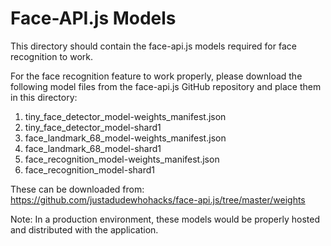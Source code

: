 
# Face-API.js Models

This directory should contain the face-api.js models required for face recognition to work.

For the face recognition feature to work properly, please download the following model files from the face-api.js GitHub repository and place them in this directory:

1. tiny_face_detector_model-weights_manifest.json
2. tiny_face_detector_model-shard1
3. face_landmark_68_model-weights_manifest.json
4. face_landmark_68_model-shard1
5. face_recognition_model-weights_manifest.json
6. face_recognition_model-shard1

These can be downloaded from: https://github.com/justadudewhohacks/face-api.js/tree/master/weights

Note: In a production environment, these models would be properly hosted and distributed with the application.

